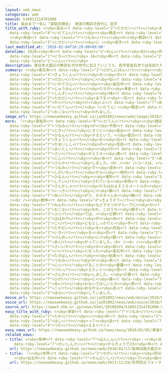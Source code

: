 ```yaml
---
layout: web_news
categories: web
newsid: k10011314781000
title: 高台まで一気に「韋駄天競走」 津波の教訓次世代に 岩手
title_with_ruby: <ruby>高台<rt data-ruby-level="2">たかだい</rt></ruby>まで<ruby>一気<rt data-ruby-level="1">いっき</rt></ruby>に「<ruby>韋駄天<rt
  data-ruby-level="8">いだてん</rt></ruby><ruby>競走<rt data-ruby-level="4">きょうそう</rt></ruby>」
  <ruby>津波<rt data-ruby-level="7">つなみ</rt></ruby>の<ruby>教訓<rt data-ruby-level="4">きょうくん</rt></ruby><ruby>次世代<rt
  data-ruby-level="3">じせだい</rt></ruby>に <ruby>岩手<rt data-ruby-level="2">いわて</rt></ruby>
last_modified_at: '2018-02-04T16:29:00+09:00'
datetime: 2018<ruby>年<rt data-ruby-level="1">ねん</rt></ruby>02<ruby>月<rt data-ruby-level="1">がつ</rt></ruby>04<ruby>日<rt
  data-ruby-level="1">にち</rt></ruby> 16<ruby>時<rt data-ruby-level="2">じ</rt></ruby>29<ruby>分<rt
  data-ruby-level="2">ふん</rt></ruby>
description: 東日本大震災の教訓を次の世代に伝えていこうと、岩手県釜石市では住民たちが津波の浸水域から高台までを一気に駆け上がる「韋駄天（いだてん）競走」が行われました。
summary: <ruby>東日本<rt data-ruby-level="2">ひがしにほん</rt></ruby><ruby>大震災<rt data-ruby-level="7">だいしんさい</rt></ruby>の<ruby>教訓<rt
  data-ruby-level="4">きょうくん</rt></ruby>を<ruby>次<rt data-ruby-level="3">つぎ</rt></ruby>の<ruby>世代<rt
  data-ruby-level="3">せだい</rt></ruby>に<ruby>伝<rt data-ruby-level="4">つた</rt></ruby>えていこうと、<ruby>岩手県<rt
  data-ruby-level="3">いわてけん</rt></ruby><ruby>釜石市<rt data-ruby-level="7">かまいしし</rt></ruby>では<ruby>住民<rt
  data-ruby-level="4">じゅうみん</rt></ruby>たちが<ruby>津波<rt data-ruby-level="7">つなみ</rt></ruby>の<ruby>浸水<rt
  data-ruby-level="7">しんすい</rt></ruby><ruby>域<rt data-ruby-level="6">いき</rt></ruby>から<ruby>高台<rt
  data-ruby-level="2">たかだい</rt></ruby>までを<ruby>一気<rt data-ruby-level="1">いっき</rt></ruby>に<ruby>駆<rt
  data-ruby-level="7">か</rt></ruby>け<ruby>上<rt data-ruby-level="7">あ</rt></ruby>がる「<ruby>韋駄天<rt
  data-ruby-level="8">いだてん</rt></ruby>（いだてん）<ruby>競走<rt data-ruby-level="4">きょうそう</rt></ruby>」が<ruby>行<rt
  data-ruby-level="2">おこな</rt></ruby>われました。
image_url: https://newswebeasy.github.io/ja201802/news/web/image/2018/02/04/K10011314781_1802041645_1802041647_01_02.jpg
more: 「<ruby>韋駄天<rt data-ruby-level="8">いだてん</rt></ruby><ruby>競走<rt data-ruby-level="4">きょうそう</rt></ruby>」は<ruby>津波<rt
  data-ruby-level="7">つなみ</rt></ruby>が<ruby>予想<rt data-ruby-level="3">よそう</rt></ruby>される<ruby>時<rt
  data-ruby-level="2">とき</rt></ruby>にすぐに<ruby>高台<rt data-ruby-level="2">たかだい</rt></ruby>に<ruby>避難<rt
  data-ruby-level="7">ひなん</rt></ruby>するという、<ruby>震災<rt data-ruby-level="7">しんさい</rt></ruby>の<ruby>教訓<rt
  data-ruby-level="4">きょうくん</rt></ruby>を<ruby>伝<rt data-ruby-level="4">つた</rt></ruby>えていこうと、<ruby>釜石市<rt
  data-ruby-level="7">かまいしし</rt></ruby>の<ruby>住民<rt data-ruby-level="4">じゅうみん</rt></ruby>などが<ruby>毎年<rt
  data-ruby-level="2">まいとし</rt></ruby><ruby>行<rt data-ruby-level="2">おこな</rt></ruby>っていて、ことしは３<ruby>歳<rt
  data-ruby-level="7">さい</rt></ruby>から５８<ruby>歳<rt data-ruby-level="7">さい</rt></ruby>までの１２０<ruby>人<rt
  data-ruby-level="1">にん</rt></ruby><ruby>余<rt data-ruby-level="5">あま</rt></ruby>りが<ruby>参加<rt
  data-ruby-level="4">さんか</rt></ruby>しました。<br /><br />コースは、<ruby>震災<rt data-ruby-level="7">しんさい</rt></ruby>の<ruby>津波<rt
  data-ruby-level="7">つなみ</rt></ruby>で<ruby>浸水<rt data-ruby-level="7">しんすい</rt></ruby>した<ruby>市街地<rt
  data-ruby-level="4">しがいち</rt></ruby>から<ruby>一時的<rt data-ruby-level="4">いちじてき</rt></ruby>な<ruby>避難<rt
  data-ruby-level="7">ひなん</rt></ruby><ruby>場所<rt data-ruby-level="3">ばしょ</rt></ruby>に<ruby>指定<rt
  data-ruby-level="3">してい</rt></ruby>されている<ruby>寺院<rt data-ruby-level="3">じいん</rt></ruby>までの２８６メートルで、<ruby>参加者<rt
  data-ruby-level="4">さんかしゃ</rt></ruby>たちはおよそ２６メートルの<ruby>高低差<rt data-ruby-level="4">こうていさ</rt></ruby>を<ruby>一気<rt
  data-ruby-level="1">いっき</rt></ruby>に<ruby>駆<rt data-ruby-level="7">か</rt></ruby>け<ruby>上<rt
  data-ruby-level="7">あ</rt></ruby>がり、そのタイムを<ruby>競<rt data-ruby-level="7">きそ</rt></ruby>います。<br
  /><br /><ruby>競争<rt data-ruby-level="4">きょうそう</rt></ruby>は<ruby>男女<rt data-ruby-level="1">だんじょ</rt></ruby>や<ruby>年齢<rt
  data-ruby-level="7">ねんれい</rt></ruby>などで６つのグループに<ruby>分<rt data-ruby-level="2">わ</rt></ruby>けて<ruby>行<rt
  data-ruby-level="2">おこな</rt></ruby>われ、このうち<ruby>親子<rt data-ruby-level="2">おやこ</rt></ruby>の<ruby>部<rt
  data-ruby-level="3">ぶ</rt></ruby>では、<ruby>父親<rt data-ruby-level="2">ちちおや</rt></ruby>や<ruby>母親<rt
  data-ruby-level="2">ははおや</rt></ruby>が<ruby>幼<rt data-ruby-level="6">おさな</rt></ruby>い<ruby>子<rt
  data-ruby-level="1">こ</rt></ruby>どもとしっかりと<ruby>手<rt data-ruby-level="1">て</rt></ruby>をつなぎながら、<ruby>高台<rt
  data-ruby-level="2">たかだい</rt></ruby>を<ruby>目指<rt data-ruby-level="3">めざ</rt></ruby>して<ruby>息<rt
  data-ruby-level="3">いき</rt></ruby>を<ruby>切<rt data-ruby-level="2">き</rt></ruby>らして<ruby>懸命<rt
  data-ruby-level="7">けんめい</rt></ruby>に<ruby>駆<rt data-ruby-level="7">か</rt></ruby>け<ruby>上<rt
  data-ruby-level="7">あ</rt></ruby>がっていました。<br /><br /><ruby>男子<rt data-ruby-level="1">だんし</rt></ruby>の２９<ruby>歳以下<rt
  data-ruby-level="7">さいいか</rt></ruby>の<ruby>部<rt data-ruby-level="3">ぶ</rt></ruby>で１<ruby>位<rt
  data-ruby-level="4">い</rt></ruby>となった<ruby>釜石市<rt data-ruby-level="7">かまいしし</rt></ruby>の<ruby>高橋<rt
  data-ruby-level="3">たかはし</rt></ruby><ruby>拓実<rt data-ruby-level="7">たくみ</rt></ruby>さん（２３）は「<ruby>津波<rt
  data-ruby-level="7">つなみ</rt></ruby>が<ruby>来<rt data-ruby-level="2">き</rt></ruby>たらすぐに<ruby>逃<rt
  data-ruby-level="7">に</rt></ruby>げることの<ruby>重要<rt data-ruby-level="4">じゅうよう</rt></ruby>さを<ruby>伝<rt
  data-ruby-level="4">つた</rt></ruby>えたいと<ruby>思<rt data-ruby-level="2">おも</rt></ruby>って<ruby>参加<rt
  data-ruby-level="4">さんか</rt></ruby>しました。<ruby>災害<rt data-ruby-level="5">さいがい</rt></ruby>の<ruby>被害<rt
  data-ruby-level="7">ひがい</rt></ruby>に<ruby>誰<rt data-ruby-level="7">だれ</rt></ruby>も<ruby>遭<rt
  data-ruby-level="7">あ</rt></ruby>わないでほしいとの<ruby>思<rt data-ruby-level="2">おも</rt></ruby>いを<ruby>込<rt
  data-ruby-level="7">こ</rt></ruby>めながら<ruby>走<rt data-ruby-level="2">はし</rt></ruby>りました」と<ruby>話<rt
  data-ruby-level="2">はな</rt></ruby>していました。
movie_url: https://newswebeasy.github.io/ja201802/news/web/movie/2018/02/04/k10011314781_201802041939_201802041945.mp4
voice_url: https://newswebeasy.github.io/ja201802/news/web/voice/2018/02/04/k10011314781_201802041939_201802041945.mp3
source_url: https://www3.nhk.or.jp/news/html/20180204/k10011314781000.html
easy_title_with_ruby: <ruby>津波<rt data-ruby-level="7">つなみ</rt></ruby>のときは<ruby>高<rt
  data-ruby-level="2">たか</rt></ruby>い<ruby>所<rt data-ruby-level="3">ところ</rt></ruby>に<ruby>走<rt
  data-ruby-level="2">はし</rt></ruby>って<ruby>逃<rt data-ruby-level="7">に</rt></ruby>げることを<ruby>伝<rt
  data-ruby-level="4">つた</rt></ruby>えるイベント
easy_news_url: https://newswebeasy.github.io/news/easy/2018/02/05/津波のときは高い所に走って逃げることを伝えるイベント
related_news:
- title: <ruby>阪神<rt data-ruby-level="7">はんしん</rt></ruby>・<ruby>淡路<rt data-ruby-level="7">あわじ</rt></ruby><ruby>大震災<rt
    data-ruby-level="7">だいしんさい</rt></ruby>からきょうで23<ruby>年<rt data-ruby-level="1">ねん</rt></ruby>
  url: https://newswebeasy.github.io/news/web/2018/01/17/阪神淡路大震災からきょうで23年
- title: 「<ruby>世界<rt data-ruby-level="3">せかい</rt></ruby><ruby>防災<rt data-ruby-level="5">ぼうさい</rt></ruby>フォーラム」
    <ruby>仙台市<rt data-ruby-level="7">せんだいし</rt></ruby>で<ruby>始<rt data-ruby-level="3">はじ</rt></ruby>まる
  url: https://newswebeasy.github.io/news/web/2017/11/26/世界防災フォーラム-仙台市で始まる
...
```

